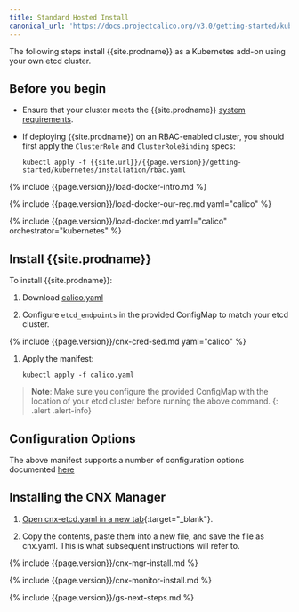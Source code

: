 ```yaml
---
title: Standard Hosted Install
canonical_url: 'https://docs.projectcalico.org/v3.0/getting-started/kubernetes/installation/hosted/hosted'
---
```


The following steps install {{site.prodname}} as a Kubernetes add-on using 
your own etcd cluster.

## Before you begin

- Ensure that your cluster meets the {{site.prodname}} [system requirements](../../requirements). 

- If deploying {{site.prodname}} on an RBAC-enabled cluster, you should 
  first apply the `ClusterRole` and `ClusterRoleBinding` specs:

   ```
   kubectl apply -f {{site.url}}/{{page.version}}/getting-started/kubernetes/installation/rbac.yaml
   ```

{% include {{page.version}}/load-docker-intro.md %}

{% include {{page.version}}/load-docker-our-reg.md yaml="calico" %}

{% include {{page.version}}/load-docker.md yaml="calico" orchestrator="kubernetes" %}

## Install {{site.prodname}}

To install {{site.prodname}}:

1. Download [calico.yaml](calico.yaml)

1. Configure `etcd_endpoints` in the provided ConfigMap to match your etcd cluster.

{% include {{page.version}}/cnx-cred-sed.md yaml="calico" %}

1. Apply the manifest:

   ```shell
   kubectl apply -f calico.yaml
   ```

> **Note**: Make sure you configure the provided ConfigMap with the 
> location of your etcd cluster before running the above command.
{: .alert .alert-info}


## Configuration Options

The above manifest supports a number of configuration options documented [here](index#configuration-options)

## Installing the CNX Manager

1. [Open cnx-etcd.yaml in a new tab](cnx/1.7/cnx-etcd.yaml){:target="_blank"}.

1. Copy the contents, paste them into a new file, and save the file as cnx.yaml.
   This is what subsequent instructions will refer to.
   
{% include {{page.version}}/cnx-mgr-install.md %}

{% include {{page.version}}/cnx-monitor-install.md %}

{% include {{page.version}}/gs-next-steps.md %}

